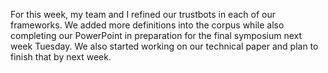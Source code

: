 For this week, my team and I refined our trustbots in each of our frameworks. We added more definitions into the corpus while also completing 
our PowerPoint in preparation for the final symposium next week Tuesday. We also started working on our technical paper and plan to finish
that by next week. 

